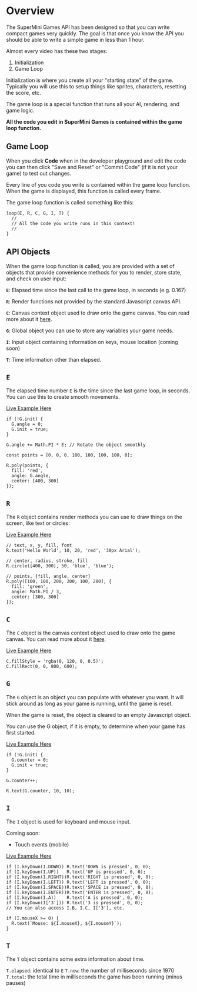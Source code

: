 # Overview

The SuperMini Games API has been designed so that you can write compact games very quickly. The goal is that
once you know the API you should be able to write a simple game in less than 1 hour.

Almost every video has these two stages:

1. Initialization
2. Game Loop

Initialization is where you create all your "starting state" of the game. Typically you will use this to setup things like
sprites, characters, resetting the score, etc.

The game loop is a special function that runs all your AI, rendering, and game logic.

**All the code you edit in SuperMini Games is contained within the game loop function.**

## Game Loop

When you click **Code** when in the developer playground and edit the code you can then click "Save and Reset" or "Commit Code" (if it is not your game) to
test out changes.

Every line of you code you write is contained within the game loop function. When the game is displayed, this
function is called every frame.

The game loop function is called something like this:

```
loop(E, R, C, G, I, T) {
  //
  // All the code you write runs in this context!
  //
}
```

## API Objects

When the game loop function is called, you are provided with a set of objects that provide convenience methods
for you to render, store state, and check on user input:

**`E`**: Elapsed time since the last call to the game loop, in seconds (e.g. 0.167)

**`R`**: Render functions not provided by the standard Javascript canvas API.

**`C`**: Canvas context object used to draw onto the game canvas. You can read more about it [here](https://developer.mozilla.org/en-US/docs/Web/API/CanvasRenderingContext2D).

**`G`**: Global object you can use to store any variables your game needs.

**`I`**: Input object containing information on keys, mouse location (coming soon)

**`T`**: Time information other than elapsed.

## `E`

The elapsed time number `E` is the time since the last game loop, in seconds. You can use this to create smooth movements.

[Live Example Here](http://www.supermini.games/games/playground/5b0eee1c0268512aee299516)

```
if (!G.init) {
  G.angle = 0;
  G.init = true;
}

G.angle += Math.PI * E; // Rotate the object smoothly

const points = [0, 0, 0, 100, 100, 100, 100, 0];

R.poly(points, {
  fill: 'red',
  angle: G.angle,
  center: [400, 300]
});
```

## `R`

The `R` object contains render methods you can use to draw things on the screen, like text or circles:

[Live Example Here](http://www.supermini.games/games/playground/5b0ef4d90268512aee299518)

```
// text, x, y, fill, font
R.text('Hello World', 10, 20, 'red', '30px Arial');

// center, radius, stroke, fill
R.circle([400, 300], 50, 'blue', 'blue');

// points, {fill, angle, center}
R.poly([100, 100, 200, 200, 100, 200], {
  fill: 'green',
  angle: Math.PI / 3,
  center: [300, 300]
});
```

## `C`

The `C` object is the canvas context object used to draw onto the game canvas. You can read more about it [here](https://developer.mozilla.org/en-US/docs/Web/API/CanvasRenderingContext2D).

[Live Example Here](http://www.supermini.games/games/playground/5b0ef6080268512aee299519)

```
C.fillStyle = 'rgba(0, 120, 0, 0.5)';
C.fillRect(0, 0, 800, 600);
```

## `G`

The `G` object is an object you can populate with whatever you want. It will stick around as long as your game is running, until the game is reset.

When the game is reset, the object is cleared to an empty Javascript object.

You can use the G object, if it is empty, to determine when your game has first started.

[Live Example Here](http://www.supermini.games/games/playground/5b0ef6760268512aee29951a)

```
if (!G.init) {
  G.counter = 0;
  G.init = true;
}

G.counter++;

R.text(G.counter, 10, 10);
```

## `I`

The `I` object is used for keyboard and mouse input.

Coming soon:

* Touch events (mobile)

[Live Example Here](http://www.supermini.games/games/playground/5b0ef6f80268512aee29951b)

```
if (I.keyDown(I.DOWN)) R.text('DOWN is pressed', 0, 0);
if (I.keyDown(I.UP))   R.text('UP is pressed', 0, 0);
if (I.keyDown(I.RIGHT))R.text('RIGHT is pressed', 0, 0);
if (I.keyDown(I.LEFT)) R.text('LEFT is pressed', 0, 0);
if (I.keyDown(I.SPACE))R.text('SPACE is pressed', 0, 0);
if (I.keyDown(I.ENTER))R.text('ENTER is pressed', 0, 0);
if (I.keyDown(I.A))    R.text('A is pressed', 0, 0);
if (I.keyDown(I['3'])) R.text('3 is pressed', 0, 0);
// You can also access I.B, I.C, I['3'], etc.

if (I.mouseX >= 0) {
  R.text(`Mouse: ${I.mouseX}, ${I.mouseY}`);
}

```

## `T`

The `T` object contains some extra information about time.

`T.elapsed`: identical to `E`
`T.now`: the number of milliseconds since 1970
`T.total`: the total time in milliseconds the game has been running (minus pauses)
